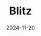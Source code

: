 ---  
layout: startup_page  
title: "Blitz"  
id: "blitznow.in"  
permalink: "/blitzblitznow.in11202024/"  
website: "https://www.blitznow.in/"  
funding_round: "Series A"  
funding_amount: "₹51Cr"  
investors: "IvyCap Ventures Advisors Private Limited, India Quotient, Alteria Capital, Ramesh Bafna of Zepto, Siddharth from Snitch, Vinit Gautam, CEO, Bestseller, Amitabh Suri, CEO, Arvind Fashion"  
about: "Blitz is a quick commerce logistics enabler connecting brands and consumers with 60-minute deliveries from local stores and same-day shipments from urban warehouses. It aims to reshape consumer expectations by providing fast and convenient deliveries, making q-commerce an indispensable part of daily life. The company enhances its delivery infrastructure and expands its dark store network across India."  
markets: "Logistics, Q-commerce, Transportation, Supply Chain and Storage"  
hq: "Bengaluru, Karnataka, India"  
founded_year: "2020"  
linkedin: "https://in.linkedin.com/company/blitzquickcommerce"  
twitter: ""  
instagram: ""  
facebook: ""  
crunchbase: "https://www.crunchbase.com/organization/blitz-app"  
pitchbook: ""  

date_display: "20-Nov-2024"  
date: "2024-11-20"

# SEO Optimization  
meta_title: "Blitz - Series A Funding (₹51Cr)"  
meta_description: "Blitz, Blitz is a quick commerce logistics enabler connecting brands and consumers with 60-minute deliveries from local stores and same-day shipments from ur..."  
meta_keywords: "Blitz, Logistics, Q-commerce, Transportation, Supply Chain and Storage, Series A funding"  
canonical_url: "https://startup.projectstartups.com/blitzblitznow.in11202024/"  
---